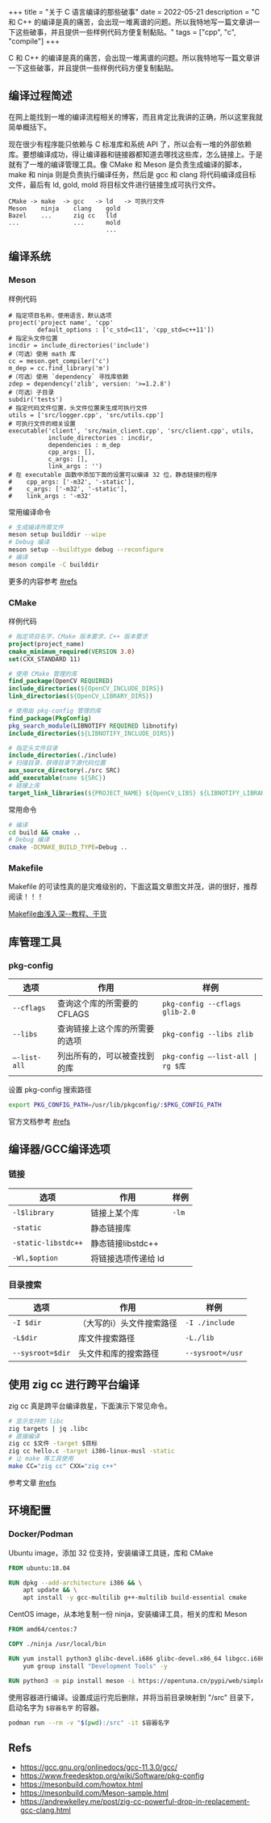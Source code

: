 +++
title = "关于 C 语言编译的那些破事"
date = 2022-05-21
description = "C 和 C++ 的编译是真的痛苦，会出现一堆离谱的问题。所以我特地写一篇文章讲一下这些破事，并且提供一些样例代码方便复制黏贴。"
tags = ["cpp", "c", "compile"]
+++

C 和 C++ 的编译是真的痛苦，会出现一堆离谱的问题。所以我特地写一篇文章讲一下这些破事，并且提供一些样例代码方便复制黏贴。

## 编译过程简述

在网上能找到一堆的编译流程相关的博客，而且肯定比我讲的正确，所以这里我就简单概括下。

现在很少有程序能只依赖与 C 标准库和系统 API 了，所以会有一堆的外部依赖库。要想编译成功，得让编译器和链接器都知道去哪找这些库，怎么链接上。于是就有了一堆的编译管理工具。像 CMake 和 Meson 是负责生成编译的脚本，make 和 ninja 则是负责执行编译任务，然后是 gcc 和 clang 将代码编译成目标文件，最后有 ld, gold, mold 将目标文件进行链接生成可执行文件。

```plaintext
CMake -> make  -> gcc   -> ld   -> 可执行文件
Meson    ninja    clang    gold
Bazel    ...      zig cc   lld
...               ...      mold
                           ...
```

## 编译系统

### Meson

样例代码

```meson
# 指定项目名称，使用语言，默认选项
project('project name', 'cpp'
        default_options : ['c_std=c11', 'cpp_std=c++11'])
# 指定头文件位置
incdir = include_directories('include')
#（可选）使用 math 库
cc = meson.get_compiler('c')
m_dep = cc.find_library('m')
#（可选）使用 `dependency` 寻找库依赖
zdep = dependency('zlib', version: '>=1.2.8')
#（可选）子目录
subdir('tests')
# 指定代码文件位置，头文件位置来生成可执行文件
utils = ['src/logger.cpp', 'src/utils.cpp']
# 可执行文件的相关设置
executable('client', 'src/main_client.cpp', 'src/client.cpp', utils, 
           include_directories : incdir,
           dependencies : m_dep
           cpp_args: [],
           c_args: [],
           link_args : '')
# 在 executable 函数中添加下面的设置可以编译 32 位，静态链接的程序
#    cpp_args: ['-m32', '-static'],
#    c_args: ['-m32', '-static'],
#    link_args : '-m32'
```

常用编译命令

```bash
# 生成编译所需文件
meson setup builddir --wipe
# Debug 编译
meson setup --buildtype debug --reconfigure
# 编译
meson compile -C builddir
```

更多的内容参考 [#refs](#refs)

### CMake

样例代码

```cmake
# 指定项目名字，CMake 版本要求，C++ 版本要求
project(project_name)
cmake_minimum_required(VERSION 3.0)
set(CXX_STANDARD 11)

# 使用 CMake 管理的库
find_package(OpenCV REQUIRED)
include_directories(${OpenCV_INCLUDE_DIRS})
link_directories(${OpenCV_LIBRARY_DIRS})

# 使用由 pkg-config 管理的库
find_package(PkgConfig)
pkg_search_module(LIBNOTIFY REQUIRED libnotify)
include_directories(${LIBNOTIFY_INCLUDE_DIRS})

# 指定头文件目录
include_directories(./include)
# 扫描目录，获得目录下源代码位置
aux_source_directory(./src SRC)
add_executable(name ${SRC})
# 链接上库
target_link_libraries(${PROJECT_NAME} ${OpenCV_LIBS} ${LIBNOTIFY_LIBRARIES})
```

常用命令

```bash
# 编译
cd build && cmake ..
# Debug 编译
cmake -DCMAKE_BUILD_TYPE=Debug ..
```

### Makefile

Makefile 的可读性真的是灾难级别的，下面这篇文章图文并茂，讲的很好，推荐阅读！！！

[Makefile由浅入深--教程、干货](https://zhuanlan.zhihu.com/p/47390641)

## 库管理工具

### pkg-config

|选项|作用|样例|
| - | - | - |
|`--cflags`|查询这个库的所需要的 CFLAGS|`pkg-config --cflags glib-2.0`|
|`--libs`|查询链接上这个库的所需要的选项|`pkg-config --libs zlib`|
|`–-list-all`|列出所有的，可以被查找到的库|`pkg-config –-list-all \| rg $库`|

设置 pkg-config 搜索路径

```bash
export PKG_CONFIG_PATH=/usr/lib/pkgconfig/:$PKG_CONFIG_PATH
```

官方文档参考 [#refs](#refs)

## 编译器/GCC编译选项

### 链接

|选项|作用|样例|
| - | - | - |
|`-l$library`|链接上某个库|`-lm`|
|`-static`|静态链接库||
|`-static-libstdc++`|静态链接libstdc++||
|`-Wl,$option`|将链接选项传递给 ld||

### 目录搜索

|选项|作用|样例|
| - | - | - |
|`-I $dir`|（大写的i）头文件搜索路径|`-I ./include`|
|`-L$dir`|库文件搜索路径|`-L./lib`|
|`--sysroot=$dir`|头文件和库的搜索路径|`--sysroot=/usr`|

## 使用 zig cc 进行跨平台编译

zig cc 真是跨平台编译救星，下面演示下常见命令。

```bash
# 显示支持的 libc
zig targets | jq .libc
# 直接编译
zig cc $文件 -target $目标
zig cc hello.c -target i386-linux-musl -static
# 让 make 等工具使用
make CC="zig cc" CXX="zig c++"
```

参考文章 [#refs](#refs)

## 环境配置

### Docker/Podman

Ubuntu image，添加 32 位支持，安装编译工具链，库和 CMake

```dockerfile
FROM ubuntu:18.04

RUN dpkg --add-architecture i386 && \
    apt update && \
    apt install -y gcc-multilib g++-multilib build-essential cmake
```

CentOS image，从本地复制一份 ninja，安装编译工具，相关的库和 Meson

```dockerfile
FROM amd64/centos:7

COPY ./ninja /usr/local/bin

RUN yum install python3 glibc-devel.i686 glibc-devel.x86_64 libgcc.i686 libgcc.x86_64 libstdc++-devel.i686 libstdc++-devel -y && \
    yum group install "Development Tools" -y

RUN python3 -m pip install meson -i https://opentuna.cn/pypi/web/simple
```

使用容器进行编译。设置成运行完后删除，并将当前目录映射到 "/src" 目录下，启动名字为 `$容器名字` 的容器。

```bash
podman run --rm -v "$(pwd):/src" -it $容器名字
```

## Refs

- <https://gcc.gnu.org/onlinedocs/gcc-11.3.0/gcc/>
- <https://www.freedesktop.org/wiki/Software/pkg-config>
- <https://mesonbuild.com/howtox.html>
- <https://mesonbuild.com/Meson-sample.html>
- <https://andrewkelley.me/post/zig-cc-powerful-drop-in-replacement-gcc-clang.html>
